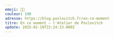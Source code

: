 ```yaml
---
emoji: 👨‍💻
couleur: 190
adresse: https://blog.poslovitch.fr/en-ce-moment
titre: En ce moment — l'Atelier de Poslovitch
update: 2025-02-18T22:24:23.000Z
---
```

